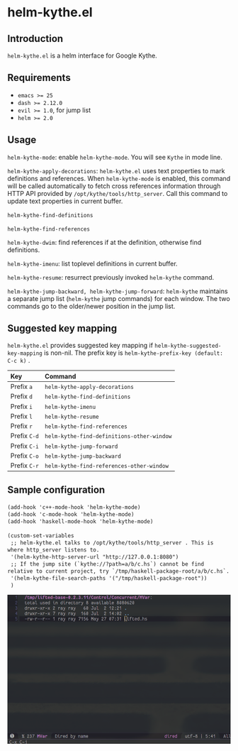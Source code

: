 # helm-kythe.el

## Introduction

`helm-kythe.el` is a helm interface for Google Kythe.

## Requirements

* `emacs >= 25`
* `dash >= 2.12.0`
* `evil >= 1.0`, for jump list
* `helm >= 2.0`

## Usage

`helm-kythe-mode`: enable `helm-kythe-mode`. You will see `Kythe` in mode line.

`helm-kythe-apply-decorations`: `helm-kythe.el` uses text properties to mark definitions and references. When `helm-kythe-mode` is enabled, this command will be called automatically to fetch cross references information through HTTP API provided by `/opt/kythe/tools/http_server`. Call this command to update text properties in current buffer.

`helm-kythe-find-definitions`

`helm-kythe-find-references`

`helm-kythe-dwim`: find references if at the definition, otherwise find definitions.

`helm-kythe-imenu`: list toplevel definitions in current buffer.

`helm-kythe-resume`: resurrect previously invoked `helm-kythe` command.

`helm-kythe-jump-backward, helm-kythe-jump-forward`: `helm-kythe` maintains a separate jump list (`helm-kythe` jump commands) for each window. The two commands go to the older/newer position in the jump list.

## Suggested key mapping

`helm-kythe.el` provides suggested key mapping if `helm-kythe-suggested-key-mapping` is non-nil. The prefix key is `helm-kythe-prefix-key (default: C-c k)` .

|Key          |Command                                      |
|:------------|:--------------------------------------------|
|Prefix `a`   | `helm-kythe-apply-decorations`              |
|Prefix `d`   | `helm-kythe-find-definitions`               |
|Prefix `i`   | `helm-kythe-imenu`                          |
|Prefix `l`   | `helm-kythe-resume`                         |
|Prefix `r`   | `helm-kythe-find-references`                |
|Prefix `C-d` | `helm-kythe-find-definitions-other-window`  |
|Prefix `C-i` | `helm-kythe-jump-forward`                   |
|Prefix `C-o` | `helm-kythe-jump-backward`                  |
|Prefix `C-r` | `helm-kythe-find-references-other-window`   |

## Sample configuration

```elisp
(add-hook 'c++-mode-hook 'helm-kythe-mode)
(add-hook 'c-mode-hook 'helm-kythe-mode)
(add-hook 'haskell-mode-hook 'helm-kythe-mode)

(custom-set-variables
 ;; helm-kythe.el talks to /opt/kythe/tools/http_server . This is where http_server listens to.
 '(helm-kythe-http-server-url "http://127.0.0.1:8080")
 ;; If the jump site (`kythe://?path=a/b/c.hs`) cannot be find relative to current project, try `/tmp/haskell-package-root/a/b/c.hs`.
 '(helm-kythe-file-search-paths '("/tmp/haskell-package-root"))
 )
```

![](images/helm-kythe-haskell.gif)
